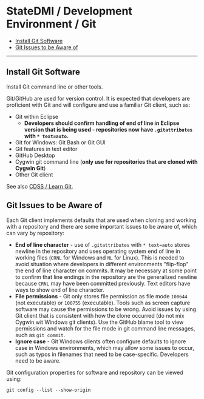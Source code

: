 # StateDMI / Development Environment / Git #

*   [Install Git Software](#install-git-software)
*   [Git Issues to be Aware of](#git-issues-to-be-aware-of)

---------------

## Install Git Software ##

Install Git command line or other tools.

Git/GitHub are used for version control.
It is expected that developers are proficient with Git and will configure and use a familiar Git client, such as:

*   Git within Eclipse
    +   **Developers should confirm handling of end of line in Eclipse version that is
        being used - repositories now have `.gitattributes` with `* text=auto`.**
*   Git for Windows:  Git Bash or Git GUI
*   Git features in text editor
*   GitHub Desktop
*   Cygwin git command line (**only use for repositories that are cloned with Cygwin Git**)
*   Other Git client

See also [CDSS / Learn Git](https://opencdss.state.co.us/cdss-learn-git/).

## Git Issues to be Aware of ##

Each Git client implements defaults that are used when cloning and working with a repository and there are some important
issues to be aware of, which can vary by repository:

*   **End of line character** - use of `.gitattributes` with `* text=auto` stores newline in the repository and uses operating system
    end of line in working files (`CRNL` for Windows and `NL` for Linux).
    This is needed to avoid situation where developers in different environments "flip-flop" the end of line character on commits.
    It may be necessary at some point to confirm that line endings in the repository are the generalized newline because `CRNL`
    may have been committed previously.  Text editors have ways to show end of line character.
*   **File permissions** - Git only stores file permission as file mode `100644` (not executable) or `100755` (executable).
    Tools such as screen capture software may cause the permissions to be wrong.
    Avoid issues by using Git client that is consistent with how the clone occurred (do not mix Cygwin wit Windows git clients).
    Use the GitHub blame tool to view permissions and watch for the file mode in git command line messages, such as `git commit`.
*   **Ignore case** - Git Windows clients often configure defaults to ignore case in Windows environments,
    which may allow some issues to occur, such as typos in filenames that need to be case-specific.
    Developers need to be aware.

Git configuration properties for software and repository can be viewed using:

```
git config --list --show-origin
```
